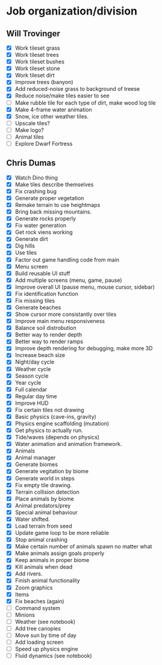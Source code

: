 # Job organization/division

## Will Trovinger

- [x] Work tileset grass
- [x] Work tileset trees
- [x] Work tileset bushes
- [x] Work tileset stone
- [x] Work tileset dirt
- [x] Improve trees (banyon)
- [x] Add reduced-noise grass to background of treese
- [x] Reduce noise/make tiles easier to see
- [ ] Make rubble tile for each type of dirt, make wood log tile
- [x] Make 4-frame water animation
- [x] Snow, ice other weather tiles.
- [ ] Upscale tiles?
- [ ] Make logo?
- [ ] Animal tiles
- [ ] Explore Dwarf Fortress

## Chris Dumas

- [x] Watch Dino thing
- [x] Make tiles describe themselves
- [x] Fix crashing bug
- [x] Generate proper vegetation
- [x] Remake terrain to use heightmaps
- [x] Bring back missing mountains.
- [x] Generate rocks properly
- [x] Fix water generation
- [x] Get rock viens working
- [x] Generate dirt
- [x] Dig hills
- [x] Use tiles
- [x] Factor out game handling code from main
- [x] Menu screen
- [x] Build reusable UI stuff
- [x] Add multiple screens (menu, game, pause)
- [x] Improve overall UI (pause menu, mouse cursor, sidebar)
- [x] Fix identification function
- [x] Fix missing tiles
- [x] Generate beaches
- [x] Show cursor more consistantly over tiles
- [x] Improve main menu responsiveness
- [x] Balance soil distrobution
- [x] Better way to render depth
- [x] Better way to render ramps
- [x] Improve depth rendering for debugging, make more 3D
- [x] Increase beach size
- [x] Night/day cycle
- [x] Weather cycle
- [x] Season cycle
- [x] Year cycle
- [x] Full calendar
- [x] Regular day time
- [x] Improve HUD
- [x] Fix certain tiles not drawing
- [x] Basic physics (cave-ins, gravity)
- [x] Physics engine scaffolding (mutation)
- [x] Get physics to actually run.
- [x] Tide/waves (depends on physics)
- [x] Water animation and animation framework.
- [x] Animals
- [x] Animal manager
- [x] Generate biomes
- [x] Generate vegitation by biome
- [x] Generate world in steps
- [x] Fix empty tile drawing.
- [x] Terrain collision detection
- [x] Place animals by biome
- [x] Animal predators/prey
- [x] Special animal behaviour
- [x] Water shifted.
- [x] Load terrain from seed
- [x] Update game loop to be more reliable
- [x] Stop animal crashing
- [x] Make certain number of animals spawn no matter what
- [x] Make animals assign goals properly
- [x] Keep animals in proper biome
- [x] Kill animals when dead
- [x] Add rivers.
- [x] Finish animal functionality
- [x] Zoom graphics
- [x] Items
- [x] Fix beaches (again)
- [ ] Command system
- [ ] Minions
- [ ] Weather (see notebook)
- [ ] Add tree canopies
- [ ] Move sun by time of day
- [ ] Add loading screen
- [ ] Speed up physics engine
- [ ] Fluid dynamics (see notebook)

